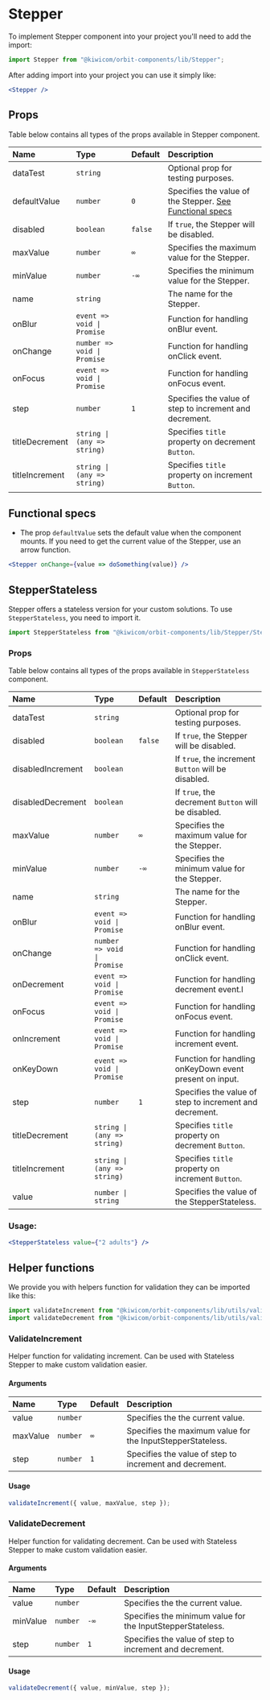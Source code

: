 # Stepper

To implement Stepper component into your project you'll need to add the import:

```jsx
import Stepper from "@kiwicom/orbit-components/lib/Stepper";
```

After adding import into your project you can use it simply like:

```jsx
<Stepper />
```

## Props

Table below contains all types of the props available in Stepper component.

| Name           | Type                        | Default | Description                                                                   |
| :------------- | :-------------------------- | :------ | :---------------------------------------------------------------------------- |
| dataTest       | `string`                    |         | Optional prop for testing purposes.                                           |
| defaultValue   | `number`                    | `0`     | Specifies the value of the Stepper. [See Functional specs](#functional-specs) |
| disabled       | `boolean`                   | `false` | If `true`, the Stepper will be disabled.                                      |
| maxValue       | `number`                    | `∞`     | Specifies the maximum value for the Stepper.                                  |
| minValue       | `number`                    | `-∞`    | Specifies the minimum value for the Stepper.                                  |
| name           | `string`                    |         | The name for the Stepper.                                                     |
| onBlur         | `event => void \| Promise`  |         | Function for handling onBlur event.                                           |
| onChange       | `number => void \| Promise` |         | Function for handling onClick event.                                          |
| onFocus        | `event => void \| Promise`  |         | Function for handling onFocus event.                                          |
| step           | `number`                    | `1`     | Specifies the value of step to increment and decrement.                       |
| titleDecrement | `string \| (any => string)` |         | Specifies `title` property on decrement `Button`.                             |
| titleIncrement | `string \| (any => string)` |         | Specifies `title` property on increment `Button`.                             |

## Functional specs

- The prop `defaultValue` sets the default value when the component mounts. If you need to get the current value of the Stepper, use an arrow function.

```jsx
<Stepper onChange={value => doSomething(value)} />
```

## StepperStateless

Stepper offers a stateless version for your custom solutions. To use `StepperStateless`, you need to import it.

```jsx
import StepperStateless from "@kiwicom/orbit-components/lib/Stepper/StepperStateless";
```

### Props

Table below contains all types of the props available in `StepperStateless` component.

| Name              | Type                        | Default | Description                                             |
| :---------------- | :-------------------------- | :------ | :------------------------------------------------------ |
| dataTest          | `string`                    |         | Optional prop for testing purposes.                     |
| disabled          | `boolean`                   | `false` | If `true`, the Stepper will be disabled.                |
| disabledIncrement | `boolean`                   |         | If `true`, the increment `Button` will be disabled.     |
| disabledDecrement | `boolean`                   |         | If `true`, the decrement `Button` will be disabled.     |
| maxValue          | `number`                    | `∞`     | Specifies the maximum value for the Stepper.            |
| minValue          | `number`                    | `-∞`    | Specifies the minimum value for the Stepper.            |
| name              | `string`                    |         | The name for the Stepper.                               |
| onBlur            | `event => void \| Promise`  |         | Function for handling onBlur event.                     |
| onChange          | `number => void \| Promise` |         | Function for handling onClick event.                    |
| onDecrement       | `event => void \| Promise`  |         | Function for handling decrement event.l                 |
| onFocus           | `event => void \| Promise`  |         | Function for handling onFocus event.                    |
| onIncrement       | `event => void \| Promise`  |         | Function for handling increment event.                  |
| onKeyDown         | `event => void \| Promise`  |         | Function for handling onKeyDown event present on input. |
| step              | `number`                    | `1`     | Specifies the value of step to increment and decrement. |
| titleDecrement    | `string \| (any => string)` |         | Specifies `title` property on decrement `Button`.       |
| titleIncrement    | `string \| (any => string)` |         | Specifies `title` property on increment `Button`.       |
| value             | `number \| string`          |         | Specifies the value of the StepperStateless.            |

### Usage:

```jsx
<StepperStateless value={"2 adults"} />
```

## Helper functions

We provide you with helpers function for validation they can be imported like this:

```jsx
import validateIncrement from "@kiwicom/orbit-components/lib/utils/validateIncrement";
import validateDecrement from "@kiwicom/orbit-components/lib/utils/validateDecrement";
```

### ValidateIncrement

Helper function for validating increment. Can be used with Stateless Stepper to make custom validation easier.

#### Arguments

| Name     | Type     | Default | Description                                                |
| :------- | :------- | :------ | :--------------------------------------------------------- |
| value    | `number` |         | Specifies the the current value.                           |
| maxValue | `number` | `∞`     | Specifies the maximum value for the InputStepperStateless. |
| step     | `number` | `1`     | Specifies the value of step to increment and decrement.    |

#### Usage

```js
validateIncrement({ value, maxValue, step });
```

### ValidateDecrement

Helper function for validating decrement. Can be used with Stateless Stepper to make custom validation easier.

#### Arguments

| Name     | Type     | Default | Description                                                |
| :------- | :------- | :------ | :--------------------------------------------------------- |
| value    | `number` |         | Specifies the the current value.                           |
| minValue | `number` | `-∞`    | Specifies the minimum value for the InputStepperStateless. |
| step     | `number` | `1`     | Specifies the value of step to increment and decrement.    |

#### Usage

```js
validateDecrement({ value, minValue, step });
```
